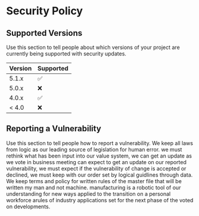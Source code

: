 # Security Policy

## Supported Versions

Use this section to tell people about which versions of your project are
currently being supported with security updates.

| Version | Supported          |
| ------- | ------------------ |
| 5.1.x   | :white_check_mark: |
| 5.0.x   | :x:                |
| 4.0.x   | :white_check_mark: |
| < 4.0   | :x:                |

## Reporting a Vulnerability

Use this section to tell people how to report a vulnerability.
We keep all laws from logic as our leading source of legislation for human error.
we must rethink what has been input into our value system, we can get an update as we vote in business meeting can expect to get an update on 
our reported vulnerability, we must expect if the vulnerability of change is accepted or
declined, we must keep with our order set by logical guidlines through data.
We keep terms and policy for written rules of the master file that will be written my man and not machine.
manufacturing is a robotic tool of our understanding for new ways applied to the transition on a personal workforce arules of industry
applications set for the next phase of the voted on developments.

